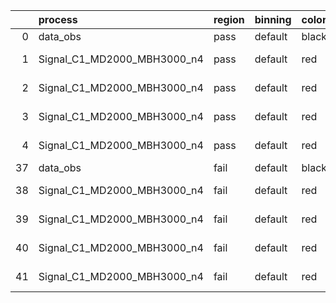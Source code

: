 |    | process                     | region   | binning   | color   | process_type   |   scale | variation   | source_filename                                                      | source_histname    | alias                       | title     |   combine_idx |     lnN |   shapes | syst_type   | direction   | variation_alias   |
|---:|:----------------------------|:---------|:----------|:--------|:---------------|--------:|:------------|:---------------------------------------------------------------------|:-------------------|:----------------------------|:----------|--------------:|--------:|---------:|:------------|:------------|:------------------|
|  0 | data_obs                    | pass     | default   | black   | DATA           |       1 | nominal     | ./histograms_for_2DAlphabet_v18//BH_Data.root                        | hpass              | Data                        | Data      |           nan | nan     |      nan | nan         | nan         | nan               |
|  1 | Signal_C1_MD2000_MBH3000_n4 | pass     | default   | red     | SIGNAL         |       1 | lumi        | ./histograms_for_2DAlphabet_v18//BH_Signal_C1_MD2000_MBH3000_n4.root | hpass              | Signal_C1_MD2000_MBH3000_n4 | BH signal |           nan |   1.016 |      nan | lnN         | nan         | nan               |
|  2 | Signal_C1_MD2000_MBH3000_n4 | pass     | default   | red     | SIGNAL         |       1 | SVM         | ./histograms_for_2DAlphabet_v18//BH_Signal_C1_MD2000_MBH3000_n4.root | hpass_SVMsyst_up   | Signal_C1_MD2000_MBH3000_n4 | BH signal |           nan | nan     |        1 | shapes      | Up          | SVMsyst           |
|  3 | Signal_C1_MD2000_MBH3000_n4 | pass     | default   | red     | SIGNAL         |       1 | SVM         | ./histograms_for_2DAlphabet_v18//BH_Signal_C1_MD2000_MBH3000_n4.root | hpass_SVMsyst_down | Signal_C1_MD2000_MBH3000_n4 | BH signal |           nan | nan     |        1 | shapes      | Down        | SVMsyst           |
|  4 | Signal_C1_MD2000_MBH3000_n4 | pass     | default   | red     | SIGNAL         |       1 | nominal     | ./histograms_for_2DAlphabet_v18//BH_Signal_C1_MD2000_MBH3000_n4.root | hpass              | Signal_C1_MD2000_MBH3000_n4 | BH signal |           nan | nan     |      nan | nan         | nan         | nan               |
| 37 | data_obs                    | fail     | default   | black   | DATA           |       1 | nominal     | ./histograms_for_2DAlphabet_v18//BH_Data.root                        | hfail              | Data                        | Data      |           nan | nan     |      nan | nan         | nan         | nan               |
| 38 | Signal_C1_MD2000_MBH3000_n4 | fail     | default   | red     | SIGNAL         |       1 | lumi        | ./histograms_for_2DAlphabet_v18//BH_Signal_C1_MD2000_MBH3000_n4.root | hfail              | Signal_C1_MD2000_MBH3000_n4 | BH signal |           nan |   1.016 |      nan | lnN         | nan         | nan               |
| 39 | Signal_C1_MD2000_MBH3000_n4 | fail     | default   | red     | SIGNAL         |       1 | SVM         | ./histograms_for_2DAlphabet_v18//BH_Signal_C1_MD2000_MBH3000_n4.root | hfail_SVMsyst_up   | Signal_C1_MD2000_MBH3000_n4 | BH signal |           nan | nan     |        1 | shapes      | Up          | SVMsyst           |
| 40 | Signal_C1_MD2000_MBH3000_n4 | fail     | default   | red     | SIGNAL         |       1 | SVM         | ./histograms_for_2DAlphabet_v18//BH_Signal_C1_MD2000_MBH3000_n4.root | hfail_SVMsyst_down | Signal_C1_MD2000_MBH3000_n4 | BH signal |           nan | nan     |        1 | shapes      | Down        | SVMsyst           |
| 41 | Signal_C1_MD2000_MBH3000_n4 | fail     | default   | red     | SIGNAL         |       1 | nominal     | ./histograms_for_2DAlphabet_v18//BH_Signal_C1_MD2000_MBH3000_n4.root | hfail              | Signal_C1_MD2000_MBH3000_n4 | BH signal |           nan | nan     |      nan | nan         | nan         | nan               |